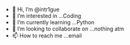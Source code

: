 - 👋 Hi, I’m @intr1gue
- 👀 I’m interested in ...Coding
- 🌱 I’m currently learning ...Python
- 💞️ I’m looking to collaborate on ...nothing atm
- 📫 How to reach me ...email

<!---
intr1gue/intr1gue is a ✨ special ✨ repository because its `README.md` (this file) appears on your GitHub profile.
You can click the Preview link to take a look at your changes.
--->
